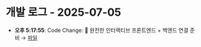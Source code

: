 # 개발 로그 - 2025-07-05

- **오후 5:17:55**: Code Change: 🎉 완전한 인터랙티브 프론트엔드 + 백엔드 연결 준비 → [파일](../code-changes/2025-07-05T08-17-54-188Z_code_change.json)
